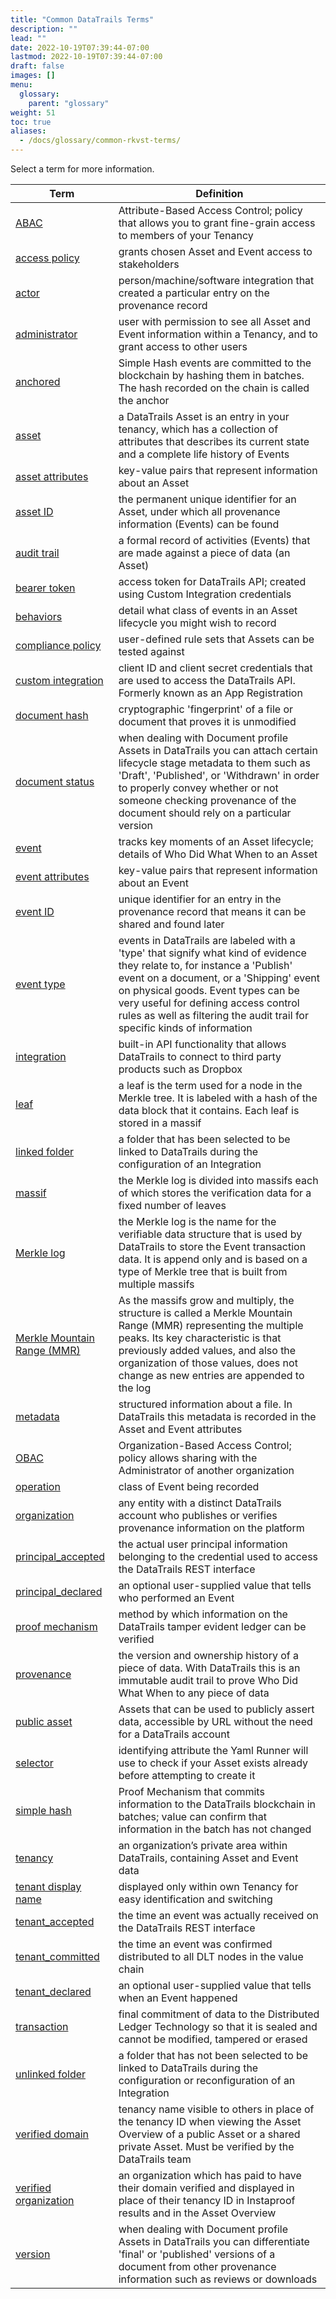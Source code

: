 ```yaml
---
title: "Common DataTrails Terms"
description: ""
lead: ""
date: 2022-10-19T07:39:44-07:00
lastmod: 2022-10-19T07:39:44-07:00
draft: false
images: []
menu: 
  glossary:
    parent: "glossary"
weight: 51
toc: true
aliases: 
  - /docs/glossary/common-rkvst-terms/
---
```


Select a term for more information.

| **Term**            | **Definition**                                                                                                       |
|---------------------|----------------------------------------------------------------------------------------------------------------------|
| [ABAC](/platform/administration/sharing-access-inside-your-tenant/)                | Attribute-Based Access Control; policy that allows you to grant fine-grain access to members of your Tenancy         |
| [access policy](/platform/overview/core-concepts/#access-policies)       | grants chosen Asset and Event access to stakeholders                                                                 |
| [actor](/platform/overview/creating-an-asset/)| person/machine/software integration that created a particular entry on the provenance record|
| [administrator](/developers/developer-patterns/getting-access-tokens-using-app-registrations/#creating-an-app-registration)           | user with permission to see all Asset and Event information within a Tenancy, and to grant access to other users                                   |
| [anchored](/developers/developer-patterns/verifying-with-simple-hash/)  | Simple Hash events are committed to the blockchain by hashing them in batches. The hash recorded on the chain is called the anchor |
| [asset](/platform/overview/core-concepts/#assets)               | a DataTrails Asset is an entry in your tenancy, which has a collection of attributes that describes its current state and a complete life history of Events |
| [asset attributes](/platform/overview/creating-an-asset/#creating-an-asset)    | key-value pairs that represent information about an Asset                                                            |
| [asset ID](/platform/overview/creating-an-asset/)| the permanent unique identifier for an Asset, under which all provenance information (Events) can be found|
| [audit trail](https://en.wiktionary.org/wiki/audit_trail) | a formal record of activities (Events) that are made against a piece of data (an Asset)|
| [bearer token](/platform/overview/creating-an-asset/#creating-an-asset)        | access token for DataTrails API; created using Custom Integration credentials                                               |
| [behaviors](/platform/overview/creating-an-asset/#creating-an-asset)          | detail what class of events in an Asset lifecycle you might wish to record                                           |
| [compliance policy](/platform/administration/compliance-policies/)   | user-defined rule sets that Assets can be tested against
| [custom integration](/developers/developer-patterns/getting-access-tokens-using-app-registrations/#creating-an-app-registration)    | client ID and client secret credentials that are used to access the DataTrails API. Formerly known as an App Registration                                                             |
| [document hash](/developers/developer-patterns/document-profile/) | cryptographic 'fingerprint' of a file or document that proves it is unmodified|
| [document status](/developers/developer-patterns/document-profile/) | when dealing with Document profile Assets in DataTrails you can attach certain lifecycle stage metadata to them such as 'Draft', 'Published', or 'Withdrawn' in order to properly convey whether or not someone checking provenance of the document should rely on a particular version|
| [event](/platform/overview/core-concepts/#events)               | tracks key moments of an Asset lifecycle; details of Who Did What When to an Asset                                   |
| [event attributes](/platform/overview/creating-an-event-against-an-asset/#creating-events)    | key-value pairs that represent information about an Event                                                            |
| [event ID](/platform/overview/creating-an-event-against-an-asset/)| unique identifier for an entry in the provenance record that means it can be shared and found later|
| [event type](/platform/overview/creating-an-event-against-an-asset/)| events in DataTrails are labeled with a 'type' that signify what kind of evidence they relate to, for instance a 'Publish' event on a document, or a 'Shipping' event on physical goods. Event types can be very useful for defining access control rules as well as filtering the audit trail for specific kinds of information|
| [integration](/platform/administration/dropbox-integration/) | built-in API functionality that allows DataTrails to connect to third party products such as Dropbox |
| [leaf](/developers/developer-patterns/navigating-merklelogs/) | a leaf is the term used for a node in the Merkle tree. It is labeled with a hash of the data block that it contains. Each leaf is stored in a massif |
| [linked folder](/platform/administration/dropbox-integration/#editing-the-list-of-linked-folders) | a folder that has been selected to be linked to DataTrails during the configuration of an Integration|
| [massif](/developers/developer-patterns/navigating-merklelogs/) | the Merkle log is divided into massifs each of which stores the verification data for a fixed number of leaves  |
| [Merkle log](/developers/developer-patterns/navigating-merklelogs/) | the Merkle log is the name for the verifiable data structure that is used by DataTrails to store the Event transaction data. It is append only and is based on a type of Merkle tree that is built from multiple massifs |  
| [Merkle Mountain Range (MMR)](/developers/developer-patterns/navigating-merklelogs/) | As the massifs grow and multiply, the structure is called a Merkle Mountain Range (MMR) representing the multiple peaks. Its key characteristic is that previously added values, and also the organization of those values, does not change as new entries are appended to the log |
| [metadata](https://en.wiktionary.org/wiki/metadata) | structured information about a file. In DataTrails this metadata is recorded in the Asset and Event attributes|
| [OBAC](/platform/administration/sharing-access-outside-your-tenant/)                | Organization-Based Access Control; policy allows sharing with the Administrator of another organization                  |
| [operation](/platform/overview/creating-an-event-against-an-asset/#creating-events)  | class of Event being recorded                                                                                       |
| [organization](/platform/administration/verified-domain/)| any entity with a distinct DataTrails account who publishes or verifies provenance information on the platform|
| [principal_accepted](/platform/overview/advanced-concepts/#user-principals-on-events)| the actual user principal information belonging to the credential used to access the DataTrails REST interface|
| [principal_declared](/platform/overview/advanced-concepts/#user-principals-on-events)| an optional user-supplied value that tells who performed an Event|
| [proof mechanism](/platform/overview/advanced-concepts/#proof-mechanisms)           | method by which information on the DataTrails tamper evident ledger can be verified        |
| [provenance](https://en.wiktionary.org/wiki/provenance) | the version and ownership history of a piece of data. With DataTrails this is an immutable audit trail to prove Who Did What When to any piece of data  |
| [public asset](/platform/overview/public-attestation/)        | Assets that can be used to publicly assert data, accessible by URL without the need for a DataTrails account                                                   |
| [selector](/platform/overview/creating-an-asset/#creating-an-asset)            | identifying attribute the Yaml Runner will use to check if your Asset exists already before attempting to create it  |
| [simple hash](/platform/overview/advanced-concepts/#simple-hash)            | Proof Mechanism that commits information to the DataTrails blockchain in batches; value can confirm that information in the batch has not changed |
| [tenancy](/platform/overview/core-concepts/#tenancies)             | an organization’s private area within DataTrails, containing Asset and Event data                                         |
| [tenant display name](/platform/administration/identity-and-access-management/#tenant-display-name) | displayed only within own Tenancy for easy identification and switching |
| [tenant_accepted](/platform/overview/advanced-concepts/#timestamps-on-events) | the time an event was actually received on the DataTrails REST interface |
| [tenant_committed](/platform/overview/advanced-concepts/#timestamps-on-events) | the time an event was confirmed distributed to all DLT nodes in the value chain |
| [tenant_declared](/platform/overview/advanced-concepts/#timestamps-on-events) | an optional user-supplied value that tells when an Event happened |
| [transaction](/developers/developer-patterns/verifying-with-simple-hash/)| final commitment of data to the Distributed Ledger Technology so that it is sealed and cannot be modified, tampered or erased|
| [unlinked folder](/platform/administration/dropbox-integration/#editing-the-list-of-linked-folders) | a folder that has not been selected to be linked to DataTrails during the configuration or reconfiguration of an Integration                                              |
| [verified domain](/platform/administration/verified-domain/)     | tenancy name visible to others in place of the tenancy ID when viewing the Asset Overview of a public Asset or a shared private Asset. Must be verified by the DataTrails team                                        |
| [verified organization](/platform/administration/verified-domain/)| an organization which has paid to have their domain verified and displayed in place of their tenancy ID in Instaproof results and in the Asset Overview |
| [version](/developers/developer-patterns/document-profile/)| when dealing with Document profile Assets in DataTrails you can differentiate 'final' or 'published' versions of a document from other provenance information such as reviews or downloads |
